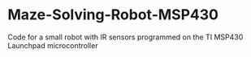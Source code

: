 # Maze-Solving-Robot-MSP430
Code for a small robot with IR sensors programmed on the TI MSP430 Launchpad microcontroller
